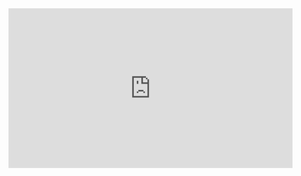<iframe width="560" height="315" src="https://www.youtube.com/embed/YuCPloIvutY" title="YouTube video player" frameborder="0" allow="accelerometer; autoplay; clipboard-write; encrypted-media; gyroscope; picture-in-picture" allowfullscreen></iframe>

